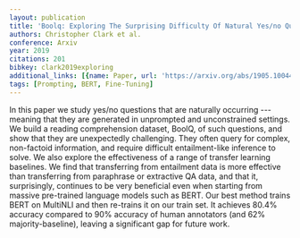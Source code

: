 ```yaml
---
layout: publication
title: 'Boolq: Exploring The Surprising Difficulty Of Natural Yes/no Questions'
authors: Christopher Clark et al.
conference: Arxiv
year: 2019
citations: 201
bibkey: clark2019exploring
additional_links: [{name: Paper, url: 'https://arxiv.org/abs/1905.10044'}]
tags: [Prompting, BERT, Fine-Tuning]
---
```

In this paper we study yes/no questions that are naturally occurring ---
meaning that they are generated in unprompted and unconstrained settings. We
build a reading comprehension dataset, BoolQ, of such questions, and show that
they are unexpectedly challenging. They often query for complex, non-factoid
information, and require difficult entailment-like inference to solve. We also
explore the effectiveness of a range of transfer learning baselines. We find
that transferring from entailment data is more effective than transferring from
paraphrase or extractive QA data, and that it, surprisingly, continues to be
very beneficial even when starting from massive pre-trained language models
such as BERT. Our best method trains BERT on MultiNLI and then re-trains it on
our train set. It achieves 80.4% accuracy compared to 90% accuracy of human
annotators (and 62% majority-baseline), leaving a significant gap for future
work.